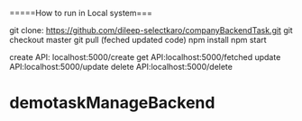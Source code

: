=====How to run in Local system===

git clone: https://github.com/dileep-selectkaro/companyBackendTask.git
git checkout master
git pull (feched updated code)
npm install
npm start


create API: localhost:5000/create
get API:localhost:5000/fetched
update API:localhost:5000/update
delete API:localhost:5000/delete



# demotaskManageBackend
